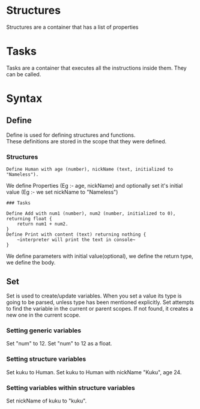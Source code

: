 # Structures
Structures are a container that has a list of properties
# Tasks
Tasks are a container that executes all the instructions inside them. They can be called.
# Syntax

## Define
Define is used for defining structures and functions. <br/>
These definitions are stored in the scope that they were defined.

### Structures
```
Define Human with age (number), nickName (text, initialized to "Nameless").
``````
We define Properties (Eg :- age, nickName) and optionally set it's initial value (Eg :- we set nickName to "Nameless")
```
### Tasks

Define Add with num1 (number), num2 (number, initialized to 0), returning float {
    return num1 + num2.
}
Define Print with content (text) returning nothing {
    ~interpreter will print the text in console~
}
```
We define parameters with initial value(optional), we define the return type, we define the body.

## Set
Set is used to create/update variables.
When you set a value its type is going to be parsed, unless type has been mentioned explicitly.
Set attempts to find the variable in the current or parent scopes. If not found, it creates a new one in the current scope.

### Setting generic variables
Set "num" to 12.
Set "num" to 12 as a float.

### Setting structure variables
Set kuku to Human.
Set kuku to Human with nickName "Kuku", age 24.

### Setting variables within structure variables
Set nickName of kuku to "kuku".
